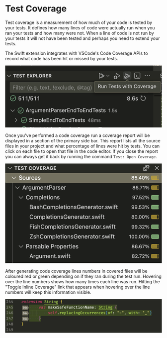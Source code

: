 # Test Coverage

Test coverage is a measurement of how much of your code is tested by your tests. It defines how many lines of code were actually run when you ran your tests and how many were not. When a line of code is not run by your tests it will not have been tested and perhaps you need to extend your tests.

The Swift extension integrates with VSCode's Code Coverage APIs to record what code has been hit or missed by your tests.

![](images/coverage-run.png)

Once you've performed a code coverage run a coverage report will be displayed in a section of the primary side bar. This report lists all the source files in your project and what percentage of lines were hit by tests. You can click on each file to open that file in the code editor. If you close the report you can always get it back by running the command `Test: Open Coverage`.

![](images/coverage-report.png)

After generating code coverage lines numbers in covered files will be coloured red or green depending on if they ran during the test run. Hovering over the line numbers shows how many times each line was run. Hitting the "Toggle Inline Coverage" link that appears when hovering over the line numbers will keep this information visible.

![](images/coverage-render.png)
